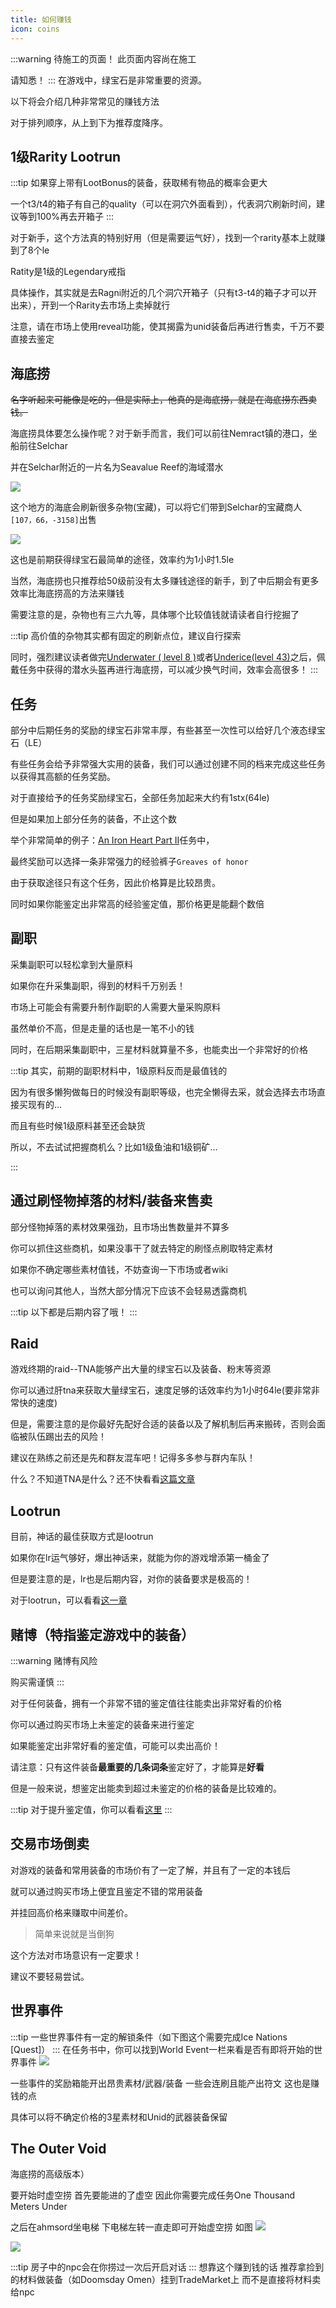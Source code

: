 ```yaml
---
title: 如何赚钱
icon: coins
---
```

:::warning 待施工的页面！
此页面内容尚在施工

请知悉！
:::
在游戏中，绿宝石是非常重要的资源。

以下将会介绍几种非常常见的赚钱方法

对于排列顺序，从上到下为推荐度降序。

## 1级Rarity Lootrun

:::tip
如果穿上带有LootBonus的装备，获取稀有物品的概率会更大

一个t3/t4的箱子有自己的quality（可以在洞穴外面看到），代表洞穴刷新时间，建议等到100%再去开箱子
:::

对于新手，这个方法真的特别好用（但是需要运气好），找到一个rarity基本上就赚到了8个le

Ratity是1级的Legendary戒指

具体操作，其实就是去Ragni附近的几个洞穴开箱子（只有t3-t4的箱子才可以开出来），开到一个Rarity去市场上卖掉就行

注意，请在市场上使用reveal功能，使其揭露为unid装备后再进行售卖，千万不要直接去鉴定


## 海底捞

~~名字听起来可能像是吃的，但是实际上，他真的是海底捞，就是在海底捞东西卖钱。~~

海底捞具体要怎么操作呢？对于新手而言，我们可以前往Nemract镇的港口，坐船前往Selchar

并在Selchar附近的一片名为Seavalue Reef的海域潜水

![](/assets/img/earnle1.jpg)

这个地方的海底会刷新很多杂物(宝藏)，可以将它们带到Selchar的宝藏商人`[107，66，-3158]`出售

![](/assets/img/earnle2.jpg)


这也是前期获得绿宝石最简单的途径，效率约为1小时1.5le

当然，海底捞也只推荐给50级前没有太多赚钱途径的新手，到了中后期会有更多效率比海底捞高的方法来赚钱

需要注意的是，杂物也有三六九等，具体哪个比较值钱就请读者自行挖掘了

:::tip
高价值的杂物其实都有固定的刷新点位，建议自行探索

同时，强烈建议读者做完[Underwater ( level 8 )](/quests/lvl1-10/level%208%20%20-%20Underwater.html)或者[Underice(level 43)](/quests/lvl41-50/level%2043%20-%20Underice.html)之后，佩戴任务中获得的潜水头盔再进行海底捞，可以减少换气时间，效率会高很多！
:::

## 任务

部分中后期任务的奖励的绿宝石非常丰厚，有些甚至一次性可以给好几个液态绿宝石（LE）

有些任务会给予非常强大实用的装备，我们可以通过创建不同的档来完成这些任务以获得其高额的任务奖励。

对于直接给予的任务奖励绿宝石，全部任务加起来大约有1stx(64le)

但是如果加上部分任务的装备，不止这个数

举个非常简单的例子：[An Iron Heart Part II](/quests/lvl51-60/level%2058%20-%20An%20Iron%20Heart%20Part%20II.html)任务中，

最终奖励可以选择一条非常强力的经验裤子`Greaves of honor`

由于获取途径只有这个任务，因此价格算是比较昂贵。

同时如果你能鉴定出非常高的经验鉴定值，那价格更是能翻个数倍

## 副职

采集副职可以轻松拿到大量原料

如果你在升采集副职，得到的材料千万别丢！

市场上可能会有需要升制作副职的人需要大量采购原料

虽然单价不高，但是走量的话也是一笔不小的钱

同时，在后期采集副职中，三星材料就算量不多，也能卖出一个非常好的价格

:::tip
其实，前期的副职材料中，1级原料反而是最值钱的

因为有很多懒狗做每日的时候没有副职等级，也完全懒得去采，就会选择去市场直接买现有的...

而且有些时候1级原料甚至还会缺货

所以，不去试试把握商机么？比如1级鱼油和1级铜矿...

:::

## 通过刷怪物掉落的材料/装备来售卖

部分怪物掉落的素材效果强劲，且市场出售数量并不算多

你可以抓住这些商机，如果没事干了就去特定的刷怪点刷取特定素材

如果你不确定哪些素材值钱，不妨查询一下市场或者wiki

也可以询问其他人，当然大部分情况下应该不会轻易透露商机



:::tip
以下都是后期内容了哦！
:::

## Raid
游戏终期的raid--TNA能够产出大量的绿宝石以及装备、粉末等资源

你可以通过肝tna来获取大量绿宝石，速度足够的话效率约为1小时64le(要非常非常快的速度)

但是，需要注意的是你最好先配好合适的装备以及了解机制后再来搬砖，否则会面临被队伍踢出去的风险！

建议在熟练之前还是先和群友混车吧！记得多多参与群内车队！

什么？不知道TNA是什么？还不快看看[这篇文章](/guide/raid/tna.html)

## Lootrun

目前，神话的最佳获取方式是lootrun

如果你在lr运气够好，爆出神话来，就能为你的游戏增添第一桶金了

但是要注意的是，lr也是后期内容，对你的装备要求是极高的！

对于lootrun，可以看看[这一章](/guide/lootrun.html)

## 赌博（特指鉴定游戏中的装备）

:::warning
赌博有风险

购买需谨慎
:::

对于任何装备，拥有一个非常不错的鉴定值往往能卖出非常好看的价格

你可以通过购买市场上未鉴定的装备来进行鉴定

如果能鉴定出非常好看的鉴定值，可能可以卖出高价！

请注意：只有这件装备**最重要的几条词条**鉴定好了，才能算是**好看**

但是一般来说，想鉴定出能卖到超过未鉴定的价格的装备是比较难的。

:::tip
对于提升鉴定值，你可以看看[这里](/guide/npcs.html#提升鉴定值)
:::

## 交易市场倒卖

对游戏的装备和常用装备的市场价有了一定了解，并且有了一定的本钱后

就可以通过购买市场上便宜且鉴定不错的常用装备

并挂回高价格来赚取中间差价。

>简单来说就是当倒狗

这个方法对市场意识有一定要求！

建议不要轻易尝试。

## 世界事件

:::tip
一些世界事件有一定的解锁条件（如下图这个需要完成Ice Nations [Quest]）
:::
在任务书中，你可以找到World Event一栏来看是否有即将开始的世界事件
![](/assets/img/earnle3.png)

一些事件的奖励箱能开出昂贵素材/武器/装备 一些会连刷且能产出符文 这也是赚钱的点

具体可以将不确定价格的3星素材和Unid的武器装备保留

## The Outer Void

海底捞的高级版本）

要开始时虚空捞 首先要能进的了虚空 因此你需要完成任务One Thousand Meters Under

之后在ahmsord坐电梯 下电梯左转一直走即可开始虚空捞 如图
![](/assets/img/earnle4.png)

![](/assets/img/earnle5.png)

:::tip
房子中的npc会在你捞过一次后开启对话
:::
想靠这个赚到钱的话 推荐拿捡到的材料做装备（如Doomsday Omen）挂到TradeMarket上 而不是直接将材料卖给npc
